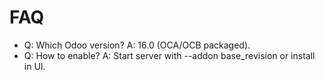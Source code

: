 # FAQ

- Q: Which Odoo version? A: 16.0 (OCA/OCB packaged).
- Q: How to enable? A: Start server with --addon base_revision or install in UI.
